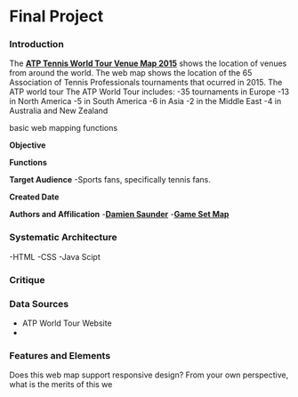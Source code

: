 # Final Project
### Introduction
  The [**ATP Tennis World Tour Venue Map 2015**](http://gamesetmap.com/atp2015/) shows the location of venues from around the world. The web map shows the location of the 65 Association of Tennis Professionals tournaments that ocurred in 2015. The ATP world tour 
The ATP World Tour includes:
  -35 tournaments in Europe
  -13 in North America
  -5 in South America
  -6 in Asia
  -2 in the Middle East
  -4 in Australia and New Zealand
  
basic web mapping functions

**Objective**

**Functions**

**Target Audience**
  -Sports fans, specifically tennis fans. 

**Created Date**

**Authors and Affilication**
  -[**Damien Saunder**](https://twitter.com/DamienSaunder)
  -[**Game Set Map**](http://gamesetmap.com/)

### Systematic Architecture
  -HTML
  -CSS
  -Java Scipt
  
### Critique
### Data Sources
  - ATP World Tour Website
  -
### Features and Elements

Does this web map support responsive design?
From your own perspective, what is the merits of this we
